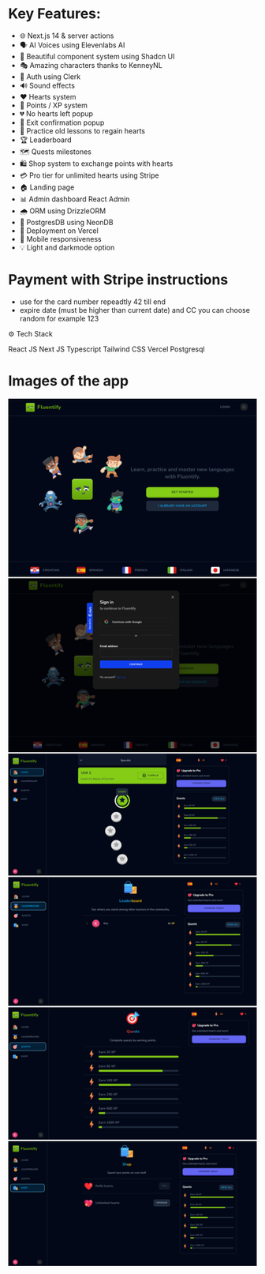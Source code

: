 # Key Features:

- 🌐 Next.js 14 & server actions
- 🗣 AI Voices using Elevenlabs AI
- 🎨 Beautiful component system using Shadcn UI
- 🎭 Amazing characters thanks to KenneyNL
- 🔐 Auth using Clerk
- 🔊 Sound effects
- ❤️ Hearts system
- 🌟 Points / XP system
- 💔 No hearts left popup
- 🚪 Exit confirmation popup
- 🔄 Practice old lessons to regain hearts
- 🏆 Leaderboard
- 🗺 Quests milestones
- 🛍 Shop system to exchange points with hearts
- 💳 Pro tier for unlimited hearts using Stripe
- 🏠 Landing page
- 📊 Admin dashboard React Admin
- 🌧 ORM using DrizzleORM
- 💾 PostgresDB using NeonDB
- 🚀 Deployment on Vercel
- 📱 Mobile responsiveness
- 💡 Light and darkmode option

# Payment with Stripe instructions

- use for the card number repeadtly 42 till end
- expire date (must be higher than current date) and CC you can choose random for example 123

⚙️ Tech Stack

React JS Next JS Typescript Tailwind CSS Vercel Postgresql

# Images of the app

![Landing page](public/image.png)
![Login modal](public/image-1.png)
![Learn Page](public/image-2.png)
![Leaderboard Page](public/image-3.png)
![Quests Page](public/image-4.png)
![Shop Page](public/image-5.png)
